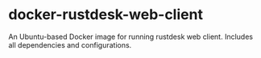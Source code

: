 # docker-rustdesk-web-client
An Ubuntu-based Docker image for running rustdesk web client. Includes all dependencies and configurations.
